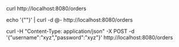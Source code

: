 

curl http://localhost:8080/orders

echo '{""}' | curl -d @- http://localhost:8080/orders

curl -H "Content-Type: application/json" -X POST -d '{"username":"xyz","password":"xyz"}' http://localhost:8080/orders

